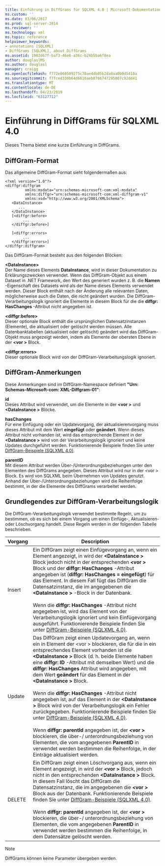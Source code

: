 ```yaml
---
title: Einführung in DiffGrams für SQLXML 4.0 | Microsoft-Dokumentation
ms.custom: ''
ms.date: 03/06/2017
ms.prod: sql-server-2014
ms.reviewer: ''
ms.technology: xml
ms.topic: reference
helpviewer_keywords:
- annotations [SQLXML]
- DiffGrams [SQLXML], about DiffGrams
ms.assetid: 1902d67f-baf3-46e6-a36c-b24b5ba6f8ea
author: douglaslMS
ms.author: douglasl
manager: craigg
ms.openlocfilehash: f772e860509275c70ae4db05b2da0aa0b0d5418a
ms.sourcegitcommit: f7fced330b64d6616aeb8766747295807c92dd41
ms.translationtype: MT
ms.contentlocale: de-DE
ms.lasthandoff: 04/23/2019
ms.locfileid: "63127712"
---
```

# <a name="introduction-to-diffgrams-in-sqlxml-40"></a>Einführung in DiffGrams für SQLXML 4.0
  Dieses Thema bietet eine kurze Einführung in DiffGrams.  
  
## <a name="diffgram-format"></a>DiffGram-Format  
 Das allgemeine DiffGram-Format sieht folgendermaßen aus:  
  
```  
<?xml version="1.0"?>  
<diffgr:diffgram   
         xmlns:msdata="urn:schemas-microsoft-com:xml-msdata"  
         xmlns:diffgr="urn:schemas-microsoft-com:xml-diffgram-v1"  
         xmlns:xsd="http://www.w3.org/2001/XMLSchema">  
   <DataInstance>  
      ...  
   </DataInstance>  
   [<diffgr:before>  
        ...  
   </diffgr:before>]  
  
   [<diffgr:errors>  
        ...  
   </diffgr:errors>]  
</diffgr:diffgram>  
```  
  
 Das DiffGram-Format besteht aus den folgenden Blöcken:  
  
 **\<DataInstance>**  
 Der Name dieses Elements **DataInstance**, wird in dieser Dokumentation zu Erklärungszwecken verwendet. Wenn das DiffGram-Objekt aus einem Dataset in .NET Framework, den Wert des generiert wurden z. B. die **Namen** -Eigenschaft des Datasets wird als der Name dieses Elements verwendet werden. Dieser Block enthält nach der Änderung alle relevanten Daten, möglicherweise auch die Daten, die nicht geändert wurden. Die DiffGram-Verarbeitungslogik ignoriert die Elemente in diesem Block für die die **diffgr: HasChanges** -Attribut nicht angegeben ist.  
  
 **\<diffgr:before>**  
 Dieser optionale Block enthält die ursprünglichen Datensatzinstanzen (Elemente), die aktualisiert oder gelöscht werden müssen. Alle Datenbanktabellen (aktualisiert oder gelöscht) geändert wird das DiffGram-Objekt muss angezeigt werden, indem als Elemente der obersten Ebene in der  **\<vor >** Block.  
  
 **\<diffgr:errors>**  
 Dieser optionale Block wird von der DiffGram-Verarbeitungslogik ignoriert.  
  
## <a name="diffgram-annotations"></a>DiffGram-Anmerkungen  
 Diese Anmerkungen sind im DiffGram-Namespace definiert **"Urn: Schemas-Microsoft-com: XML-Diffgram-01"**:  
  
 **id**  
 Dieses Attribut wird verwendet, um die Elemente in der  **\<vor >** und  **\<DataInstance >** Blöcke.  
  
 **hasChanges**  
 Für eine Einfügung oder ein Updatevorgang, der aktualisierenvorgang muss dieses Attribut mit dem Wert **eingefügt** oder **geändert**. Wenn dieses Attribut nicht vorhanden ist, wird das entsprechende Element in der  **\<DataInstance >** wird von der Verarbeitungslogik ignoriert und keine Updates durchgeführt werden. Funktionierende Beispiele finden Sie unter [DiffGram-Beispiele &#40;SQLXML 4.0&#41;](diffgram-examples-sqlxml-4-0.md).  
  
 **parentID**  
 Mit diesem Attribut werden Über-/Unterordnungsbeziehungen unter den Elementen des DiffGrams angegeben. Dieses Attribut wird nur in der \<vor > Block. Es wird von SQLXML beim Übernehmen von Updates genutzt. Anhand der Über-/Unterordnungsbeziehungen wird die Reihenfolge bestimmt, in der die Elemente des DiffGrams verarbeitet werden.  
  
## <a name="understanding-the-diffgram-processing-logic"></a>Grundlegendes zur DiffGram-Verarbeitungslogik  
 Die DiffGram-Verarbeitungslogik verwendet bestimmte Regeln, um zu bestimmen, ob es sich bei einem Vorgang um einen Einfüge-, Aktualisieren- oder Löschvorgang handelt. Diese Regeln werden in der folgenden Tabelle beschrieben.  
  
|Vorgang|Description|  
|---------------|-----------------|  
|Insert|Ein DiffGram zeigt einen Einfügevorgang an, wenn ein Element angezeigt, in wird der  **\<DataInstance >** Block jedoch nicht in der entsprechenden  **\<vor >** Block und der **diffgr: HasChanges** -Attribut angegeben ist (**diffgr: HasChanges = eingefügt**) für das Element. In diesem Fall fügt das DiffGram die Datensatzinstanz, die im angegebenen die  **\<DataInstance >** -Block in der Datenbank.<br /><br /> Wenn die **diffgr: HasChanges** -Attribut nicht angegeben ist, wird das Element von der Verarbeitungslogik ignoriert und kein Einfügevorgang ausgeführt. Funktionierende Beispiele finden Sie unter [DiffGram-Beispiele &#40;SQLXML 4.0&#41;](diffgram-examples-sqlxml-4-0.md).|  
|Update|Das DiffGram zeigt einen Updatevorgang an, wenn ein in Element der \<vor > blockieren, die für die in ein entsprechendes Element vorhanden ist die  **\<DataInstance >** Block (d. h. beide Elemente haben eine **diffgr: ID** -Attribut mit demselben Wert) und die **diffgr: HasChanges** Attribut wird angegeben, mit dem Wert **geändert** für das Element in der  **\<DataInstance >** Block.<br /><br /> Wenn die **diffgr: HasChanges** -Attribut nicht angegeben ist, auf das Element in der  **\<DataInstance >** Block wird von der Verarbeitungslogik ein Fehler zurückgegeben. Funktionierende Beispiele finden Sie unter [DiffGram-Beispiele &#40;SQLXML 4.0&#41;](diffgram-examples-sqlxml-4-0.md).<br /><br /> Wenn **diffgr: parentId** angegeben ist, der  **\<vor >** blockieren, die über-/ unterordnungsbeziehung von Elementen, die vom angegebenen **ParentID** in verwendet werden bestimmen die Reihenfolge, in der Einträge aktualisiert werden.|  
|DELETE|Ein DiffGram zeigt einen Löschvorgang aus, wenn ein Element angezeigt, in wird der  **\<vor >** Block, jedoch nicht in den entsprechenden  **\<DataInstance >** Block. In diesem Fall löscht das DiffGram die Datensatzinstanz, die im angegebenen die  **\<vor >** Block aus der Datenbank. Funktionierende Beispiele finden Sie unter [DiffGram-Beispiele &#40;SQLXML 4.0&#41;](diffgram-examples-sqlxml-4-0.md).<br /><br /> Wenn **diffgr: parentId** angegeben ist, der  **\<vor >** blockieren, die über-/ unterordnungsbeziehung von Elementen, die vom angegebenen **ParentID** in verwendet werden bestimmen die Reihenfolge, in dem Datensätze gelöscht werden.|  
  
> [!NOTE]  
>  DiffGrams können keine Parameter übergeben werden.  
  
  
